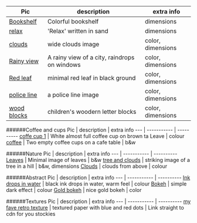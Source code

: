 Pic | description | extra info
--- | ----------- | ----------
[Bookshelf](http://cdn.morguefile.com/imageData/public/files/s/Seemann/09/h/14111743435qkl6.jpg) | Colorful bookshelf | dimensions 
[relax](http://cdn.morguefile.com/imageData/public/files/m/MGDboston/09/h/1410205990b3rgj.jpg) | 'Relax' written in sand | dimensions 
[clouds](http://cdn.morguefile.com/imageData/public/files/g/GaborfromHungary/08/h/1408886282s74rx.jpg) | wide clouds image | color, dimensions
[Rainy view](http://cdn.morguefile.com/imageData/public/files/w/wouldbetraveller/08/h/1407459202vr93j.jpg) | A rainy view of a city, raindrops on windows | color, dimensions 
[Red leaf](http://cdn.morguefile.com/imageData/public/files/w/wunee/02/h/1392956694jaka7.jpg) | minimal red leaf in black ground | color, dimensions
[police line](http://cdn.morguefile.com/imageData/public/files/f/fellowpacker/09/h/1378494158qsvcj.jpg) | a police line image | color, dimensions
[wood blocks](http://cdn.morguefile.com/imageData/public/files/f/FabienneBlanc/02/h/139207063280xry.jpg) | children's woodern letter blocks | color, dimensions 


######Coffee and cups
Pic | description | extra info
--- | ----------- | ----------
[coffe cup 1](http://cdn.morguefile.com/imageData/public/files/c/carygrant/01/h/13582692662cu4z.jpg) | White almost full coffee cup on brown ta Leave | colour
[coffee](http://cdn.morguefile.com/imageData/public/files/s/SQUAIO/11/h/1385559680s16ev.jpg) | Two empty coffee cups on a cafe table | b&w


######Nature
Pic | description | extra info
--- | ----------- | ----------
[Leaves](http://cdn.morguefile.com/imageData/public/files/m/Melodi2/02/h/13930908693avkc.jpg) | Minimal image of leaves | b&w
[tree and clouds](http://cdn.morguefile.com/imageData/public/files/h/hotblack/06/h/1370899248u3b6p.jpg) | striking image of a tree in a hill | b&w, dimensions 
[Clouds](http://cdn.morguefile.com/imageData/public/files/k/KB1/03/h/1364659400urjj9.jpg) | clouds from above | colour 



######Abstract 
Pic | description | extra info
--- | ----------- | ----------
[Ink drops in water](http://cdn.morguefile.com/imageData/public/files/b/bhjoco/03/h/1362137243shntu.jpg) | black ink drops in water, warm feel | colour
[Bokeh](http://cdn.morguefile.com/imageData/public/files/k/KB1/03/h/1364659400urjj9.jpg) | simple dark   effect | colour
[Gold bokeh](http://cdn.morguefile.com/imageData/public/files/p/Prawny/05/h/1400935424w7iun.jpg) | nice gold bokeh | color


######Textures
Pic | description | extra info
--- | ----------- | ----------
[my fave retro texture](http://cdn.morguefile.com/imageData/public/files/k/KittyBitty/04/h/1365273675z11i3.jpg) | textured paper with blue and red dots |
Link straight to cdn for you stockies
